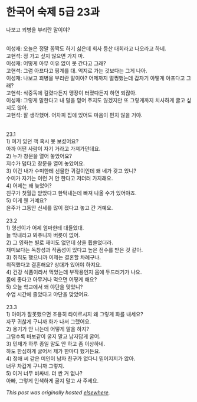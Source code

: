 # 한국어 숙제 5급 23과

<div>
<p>&#45208;&#48372;&#44256; &#44928;&#48337;&#51012; &#48512;&#47532;&#46976; &#47568;&#51060;&#50556;?</p>
<div><br></div>
<div>&#51060;&#49457;&#51116;: &#50724;&#45720;&#51008; &#51221;&#47568; &#44860;&#51677;&#46020; &#54616;&#44592; &#49899;&#51008;&#45936; &#54924;&#49324; &#46321;&#49328; &#45824;&#54924;&#46972;&#44256; &#45208;&#50724;&#46972;&#44256; &#54616;&#45348;.</div>
<div>&#44256;&#54788;&#49437;: &#51221; &#44032;&#44256; &#49910;&#51648; &#50506;&#51004;&#47732; &#44032;&#51648; &#47560;.</div>
<div>&#51060;&#49457;&#51116;: &#50612;&#46523;&#44172; &#50500;&#47924; &#51060;&#50976; &#50630;&#51060; &#47803; &#44036;&#45796;&#44256; &#44536;&#47000;?</div>
<div>&#44256;&#54788;&#49437;: &#44536;&#47100; &#50500;&#54532;&#45796;&#44256; &#54609;&#44228;&#47484; &#45824;. &#50613;&#51648;&#47196; &#44032;&#45716; &#44163;&#48372;&#45796;&#45716; &#44536;&#44172; &#45208;&#50500;.</div>
<div>&#51060;&#49457;&#51116;: &#45208;&#48372;&#44256; &#44928;&#48337;&#51012; &#48512;&#47532;&#46976; &#47568;&#51060;&#50556;? &#50612;&#51228;&#44620;&#51648; &#47680;&#51809;&#54664;&#45716;&#45936; &#44049;&#51088;&#44592; &#50500;&#46523;&#44172; &#50500;&#54532;&#45796;&#44256; &#44536;&#47000;?</div>
<div>&#44256;&#54788;&#49437;: &#49885;&#51473;&#46021;&#50640; &#44152;&#47160;&#45796;&#46304;&#51648; &#47609;&#51109;&#51060; &#53552;&#51276;&#45796;&#46304;&#51648; &#54616;&#47732; &#46104;&#51094;&#50500;.</div>
<div>&#51060;&#49457;&#51116;: &#44536;&#47111;&#44172; &#47568;&#54620;&#45796;&#44256; &#45236; &#47568;&#51012; &#48127;&#50612; &#51452;&#51648;&#46020; &#50506;&#44192;&#51648;&#47564; &#46608; &#44536;&#47111;&#44172;&#44620;&#51648; &#52824;&#49324;&#54616;&#44172; &#44404;&#44256; &#49910;&#51648;&#46020; &#50506;&#50500;.</div>
<div>&#44256;&#54788;&#49437;: &#51096; &#49373;&#44033;&#54664;&#50612;. &#50612;&#52264;&#54588; &#51665;&#50640; &#51080;&#50612;&#46020; &#47560;&#51020;&#51060; &#54200;&#52824; &#50506;&#51012; &#44144;&#50556;.</div>
<div><br></div>
<div><br></div>
<div>23.1</div>
<div>1) &#50668;&#44592; &#51080;&#45912; &#52293; &#54841;&#49884; &#47803; &#48372;&#49512;&#50612;&#50836;?</div>
<div>&#50500;&#44620; &#50612;&#46500; &#49324;&#46988;&#51060; &#51088;&#44592; &#44144;&#46972;&#44256; &#44032;&#51256;&#44032;&#45912;&#45936;&#50836;.</div>
<div>2) &#45572;&#44032; &#52285;&#47928;&#51012; &#50676;&#50612; &#45459;&#50520;&#50612;&#50836;?</div>
<div>&#51648;&#49688;&#44032; &#45925;&#45796;&#44256; &#52285;&#47928;&#51012; &#50676;&#50612; &#45459;&#50520;&#50612;&#50836;.</div>
<div>3) &#51060;&#44148; &#45236;&#44032; &#49688;&#48120;&#54620;&#53580; &#49440;&#47932;&#54620; &#44480;&#44152;&#51060;&#51064;&#45936; &#50780; &#45348;&#44032; &#44054;&#44256; &#51080;&#45768;?</div>
<div>&#49688;&#48120;&#44032; &#51088;&#44592;&#45716; &#51060;&#47088; &#44144; &#50504; &#54620;&#45796;&#44256; &#51200;&#45908;&#47084; &#44032;&#51648;&#47000;&#50836;.</div>
<div>4) &#50612;&#51228;&#45716; &#50780; &#45734;&#50632;&#50612;?</div>
<div>&#52828;&#44396;&#44032; &#52395;&#50900;&#44553; &#48155;&#50520;&#45796;&#44256; &#54620;&#53553;&#45236;&#45716;&#45936; &#48736;&#51256; &#45208;&#50732; &#49688;&#44032; &#51080;&#50612;&#50556;&#51424;.</div>
<div>5) &#51060;&#44172; &#50924; &#44144;&#50696;&#50836;?</div>
<div>&#50980;&#51452;&#44032; &#44536;&#46041;&#50504; &#49888;&#49464;&#47484; &#47566;&#51060; &#51276;&#45796;&#44256; &#45459;&#44256; &#44036; &#44144;&#50696;&#50836;.</div>
<div><br></div>
<div>23.2</div>
<div>1) &#50689;&#49440;&#51060;&#44032; &#50612;&#51228; &#50628;&#47560;&#54620;&#53580; &#45824;&#46308;&#50632;&#45824;.</div>
<div>&#45720; &#47561;&#45236;&#46972;&#44256; &#48400;&#51452;&#45768;&#44620; &#48260;&#47495;&#51060; &#50630;&#50612;.</div>
<div>2) &#44536; &#50689;&#54868;&#45716; &#48324;&#47196; &#51116;&#48120;&#46020; &#50630;&#45912;&#45936; &#49345;&#51012; &#55081;&#50424;&#50632;&#45908;&#46972;.</div>
<div>&#51116;&#48120;&#48372;&#45796;&#45716; &#46021;&#52285;&#49457;&#44284; &#51089;&#54408;&#49457;&#51060; &#51080;&#45796;&#44256; &#45458;&#51008; &#51216;&#49688;&#47484; &#48155;&#51008; &#44163; &#44057;&#50500;.</div>
<div>3) &#52712;&#51649;&#46020; &#54664;&#51004;&#45768;&#44620; &#51060;&#51228;&#45716; &#44208;&#54844;&#54624; &#52264;&#47168;&#44396;&#45208;.</div>
<div>&#52712;&#51649;&#54664;&#45796;&#44256; &#44208;&#54844;&#54644;&#50836;? &#49345;&#45824;&#44032; &#51080;&#50612;&#50556; &#54616;&#51648;&#50836;.</div>
<div>4) &#44148;&#44053; &#49885;&#54408;&#51060;&#46972;&#49436; &#47673;&#50632;&#45716;&#45936; &#48512;&#51089;&#50857;&#51064;&#51648; &#47800;&#50640; &#46160;&#46300;&#47084;&#44592;&#44032; &#45208;&#50836;.</div>
<div>&#47800;&#50640; &#51339;&#45796;&#44256; &#50500;&#47924;&#44144;&#45208; &#47673;&#51004;&#47732; &#50612;&#46523;&#44172; &#54644;&#50836;?</div>
<div>5) &#50724;&#45720; &#54617;&#44368;&#50640;&#49436; &#50780; &#50556;&#45800;&#51012; &#47582;&#50520;&#45768;?</div>
<div>&#49688;&#50629; &#49884;&#44036;&#50640; &#51320;&#50520;&#45796;&#44256; &#50556;&#45800;&#51012; &#47582;&#50520;&#50612;&#50836;.</div>
<div><br></div>
<div>23.3</div>
<div>1) &#50500;&#51060;&#44032; &#51096;&#47803;&#54664;&#51004;&#47732; &#51312;&#50857;&#55176; &#53440;&#51060;&#47476;&#49884;&#51648; &#50780; &#44536;&#47111;&#44172; &#54868;&#47484; &#45236;&#49464;&#50836;?</div>
<div>&#51088;&#44984; &#44480;&#52270;&#44172; &#44396;&#45768;&#44620; &#54868;&#44032; &#45208;&#49436; &#44536;&#47020;&#50612;&#50836;.</div>
<div>2) &#50857;&#44592;&#44032; &#50504; &#45208;&#45716;&#45936; &#50612;&#46523;&#44172; &#47568;&#51012; &#54616;&#51648;?</div>
<div>&#44536;&#47092;&#49688;&#47197; &#48148;&#48372;&#44057;&#51060; &#44404;&#51648; &#47568;&#44256; &#45224;&#51088;&#45813;&#44172; &#44404;&#50612;.</div>
<div>3) &#48124;&#51116;&#44032; &#54616;&#47336; &#51333;&#51068; &#47568;&#46020; &#50504; &#54616;&#44256; &#51328; &#51060;&#49345;&#54616;&#45348;.</div>
<div>&#54616;&#46020; &#54620;&#49900;&#54616;&#44172; &#44404;&#50612;&#49436; &#51228;&#44032; &#54620;&#47560;&#46356; &#54664;&#44144;&#46304;&#50836;.</div>
<div>4) &#51221;&#50528; &#50472; &#44057;&#51008; &#48120;&#51064;&#51060; &#45224;&#51088; &#52828;&#44396;&#44032; &#50630;&#45796;&#45768; &#48127;&#50612;&#51648;&#51648;&#44032; &#50506;&#50500;.</div>
<div>&#45320;&#47924; &#52264;&#44049;&#44172; &#44396;&#45768;&#44620; &#44536;&#47111;&#51648;.</div>
<div>5) &#51060;&#44144; &#45320;&#47924; &#48708;&#49912;&#45348;. &#45908; &#49916; &#44144; &#50630;&#45208;?</div>
<div>&#50500;&#48736;, &#44536;&#47111;&#44172; &#51064;&#49353;&#54616;&#44172; &#44404;&#51648; &#47568;&#44256; &#49324; &#51452;&#49464;&#50836;.</div>
</div>


*This post was originally hosted [elsewhere](http://planspace.blogspot.com/2009/12/5-23.html).*
